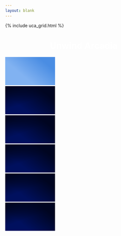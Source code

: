 ```yaml
---
layout: blank
---
```


{% include uca_grid.html %}

<style>
    body {
        background-image: url('../assets/images/Night.png');
    }
</style>

<!-- PAGE CONTENT STARTS HERE -->

<h1 style="color:white; text-align:center;">Unwind Arcadia</h1>

<div class="grid-container">
  <div class="grid-item">
    <a href="https://archkitten.github.io/CS-AP-2/p2/uca/ee" class="btn">
      <img src="../assets/images/Day.png" alt="Eish Elies" width="160" height="90">
    </a>
  </div>

  <div class="grid-item">
    <a href="https://github.com/Archkitten/CS-AP-2" class="btn">
      <img src="../assets/images/Night.png" alt="Untitled" width="160" height="90">
    </a>
  </div>

  <div class="grid-item">
    <a href="https://github.com/Archkitten/CS-AP-2" class="btn">
      <img src="../assets/images/Night.png" alt="Untitled" width="160" height="90">
    </a>
  </div>

  <div class="grid-item">
    <a href="https://github.com/Archkitten/CS-AP-2" class="btn">
      <img src="../assets/images/Night.png" alt="Untitled" width="160" height="90">
    </a>
  </div>

  <div class="grid-item">
    <a href="https://github.com/Archkitten/CS-AP-2" class="btn">
      <img src="../assets/images/Night.png" alt="Untitled" width="160" height="90">
    </a>
  </div>

  <div class="grid-item">
    <a href="https://github.com/Archkitten/CS-AP-2" class="btn">
      <img src="../assets/images/Night.png" alt="Untitled" width="160" height="90">
    </a>
  </div>
</div>
